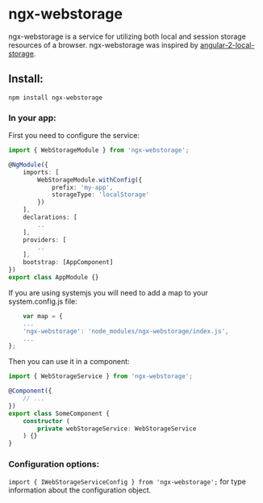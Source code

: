 # ngx-webstorage

ngx-webstorage is a service for utilizing both local and session storage resources of a browser. ngx-webstorage was inspired by [angular-2-local-storage](https://github.com/phenomnomnominal/angular-2-local-storage).

## Install:

`npm install ngx-webstorage`

### In your app:

First you need to configure the service:

```typescript
import { WebStorageModule } from 'ngx-webstorage';

@NgModule({
    imports: [
        WebStorageModule.withConfig({
            prefix: 'my-app',
            storageType: 'localStorage'
        })
    ],
    declarations: [
        ..
    ],
    providers: [
        ..
    ],
    bootstrap: [AppComponent]
})
export class AppModule {}
```

If you are using systemjs you will need to add a map to your system.config.js file:
```typescript
    var map = {
	...
	'ngx-webstorage': 'node_modules/ngx-webstorage/index.js',
    ...
};
```

Then you can use it in a component:

```typescript
import { WebStorageService } from 'ngx-webstorage';

@Component({
    // ...
})
export class SomeComponent {
    constructor (
        private webStorageService: WebStorageService
    ) {}
}

```

### Configuration options:

`import { IWebStorageServiceConfig } from 'ngx-webstorage';` for type information about the configuration object.